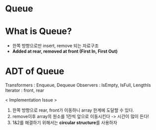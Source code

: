 Queue
========
# What is Queue?
- 한쪽 방향으로만 insert, remove 되는 자료구조
- **Added at rear, removed at front (First In, First Out)**

# ADT of Queue
Transformers : Enqueue, Dequeue
Observers : IsEmpty, IsFull, LengthIs
Iterator : front, rear

< Implementation Issue >
  1. 한쪽 방향으로 rear, front가 이동하니 array 한계에 도달할 수 있다. 
  2. remove이후 array의 원소를 1칸씩 앞으로 이동시킨다 -> 시간이 많이 든다!
  3. 1&2를 해결하기 위해서는 **circular structure**를 사용하자
